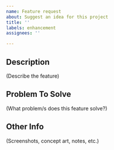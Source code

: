 ```yaml
---
name: Feature request
about: Suggest an idea for this project
title: ''
labels: enhancement
assignees: ''

---
```


## Description
(Describe the feature)

## Problem To Solve
(What problem/s does this feature solve?)

## Other Info
(Screenshots, concept art, notes, etc.)
